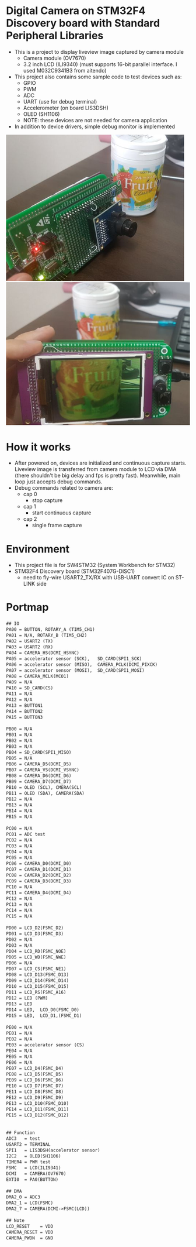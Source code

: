 # Digital Camera on STM32F4 Discovery board with Standard Peripheral Libraries
* This is a project to display liveview image captured by camera module
	* Camera module (OV7670)
	* 3.2 inch LCD (ILI9340) (must supports 16-bit parallel interface. I used M032C9341B3 from aitendo)
* This project also contains some sample code to test devices such as:
	* GPIO
	* PWM
	* ADC
	* UART (use for debug terminal)
	* Accelerometer (on board LIS3DSH)
	* OLED (SH1106)
	* NOTE: these devices are not needed for camera application
* In addition to device drivers, simple debug monitor is implemented

![picture1](00_doc/pic1.jpg)
![picture2](00_doc/pic2.jpg)

# How it works
* After powered on, devices are initialized and continuous capture starts. Liveview image is transferred from camera module to LCD via DMA (there shouldn't be big delay and fps is pretty fast). Meanwhile, main loop just accepts debug commands.
* Debug commands related to camera are:
	* cap 0
		* stop capture
	* cap 1
		* start continuous capture
	* cap 2
		* single frame capture

# Environment
* This project file is for SW4STM32 (System Workbench for STM32)
* STM32F4 Discovery board (STM32F407G-DISC1)
	* need to fly-wire USART2_TX/RX with USB-UART convert IC on ST-LINK side

# Portmap
```
## IO
PA00 = BUTTON, ROTARY_A (TIM5_CH1)
PA01 = N/A, ROTARY_B (TIM5_CH2)
PA02 = USART2 (TX)
PA03 = USART2 (RX)
PA04 = CAMERA_HS(DCMI_HSYNC)
PA05 = accelerator sensor (SCK),   SD_CARD(SPI1_SCK)
PA06 = accelerator sensor (MISO),  CAMERA_PCLK(DCMI_PIXCK)
PA07 = accelerator sensor (MOSI),  SD_CARD(SPI1_MOSI)
PA08 = CAMERA_MCLK(MCO1)
PA09 = N/A
PA10 = SD_CARD(CS)
PA11 = N/A
PA12 = N/A
PA13 = BUTTON1
PA14 = BUTTON2
PA15 = BUTTON3

PB00 = N/A
PB01 = N/A
PB02 = N/A
PB03 = N/A
PB04 = SD_CARD(SPI1_MISO)
PB05 = N/A
PB06 = CAMERA_D5(DCMI_D5)
PB07 = CAMERA_VS(DCMI_VSYNC)
PB08 = CAMERA_D6(DCMI_D6)
PB09 = CAMERA_D7(DCMI_D7)
PB10 = OLED (SCL), CMERA(SCL)
PB11 = OLED (SDA), CAMERA(SDA)
PB12 = N/A
PB13 = N/A
PB14 = N/A
PB15 = N/A

PC00 = N/A
PC01 = ADC test
PC02 = N/A
PC03 = N/A
PC04 = N/A
PC05 = N/A
PC06 = CAMERA_D0(DCMI_D0)
PC07 = CAMERA_D1(DCMI_D1)
PC08 = CAMERA_D2(DCMI_D2)
PC09 = CAMERA_D3(DCMI_D3)
PC10 = N/A
PC11 = CAMERA_D4(DCMI_D4)
PC12 = N/A
PC13 = N/A
PC14 = N/A
PC15 = N/A

PD00 = LCD_D2(FSMC_D2)
PD01 = LCD_D3(FSMC_D3)
PD02 = N/A
PD03 = N/A
PD04 = LCD_RD(FSMC_NOE)
PD05 = LCD_WD(FSMC_NWE)
PD06 = N/A
PD07 = LCD_CS(FSMC_NE1)
PD08 = LCD_D13(FSMC_D13)
PD09 = LCD_D14(FSMC_D14)
PD10 = LCD_D15(FSMC_D15)
PD11 = LCD_RS(FSMC_A16)
PD12 = LED (PWM)
PD13 = LED
PD14 = LED,  LCD_D0(FSMC_D0)
PD15 = LED,  LCD_D1,(FSMC_D1)

PE00 = N/A
PE01 = N/A
PE02 = N/A
PE03 = accelerator sensor (CS)
PE04 = N/A
PE05 = N/A
PE06 = N/A
PE07 = LCD_D4(FSMC_D4)
PE08 = LCD_D5(FSMC_D5)
PE09 = LCD_D6(FSMC_D6)
PE10 = LCD_D7(FSMC_D7)
PE11 = LCD_D8(FSMC_D8)
PE12 = LCD_D9(FSMC_D9)
PE13 = LCD_D10(FSMC_D10)
PE14 = LCD_D11(FSMC_D11)
PE15 = LCD_D12(FSMC_D12)


## Function
ADC3   = test
USART2 = TERMINAL
SPI1   = LIS3DSH(accelerator sensor)
I2C2   = OLED(SH1106)
TIMER4 = PWM test
FSMC   = LCD(ILI9341)
DCMI   = CAMERA(OV7670)
EXTI0  = PA0(BUTTON)

## DMA
DMA2_0 = ADC3
DMA2_1 = LCD(FSMC)
DMA2_7 = CAMERA(DCMI->FSMC(LCD))

## Note
LCD_RESET    = VDD
CAMERA_RESET = VDD
CAMERA_PWDN  = GND
```
